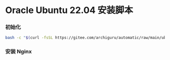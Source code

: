 # Oracle Ubuntu 22.04 安装脚本

### 初始化

```bash
bash -c "$(curl -fsSL https://gitee.com/archiguru/automatic/raw/main/ubuntu/oracle/oracle_init.sh)"
```

### 安装 Nginx

